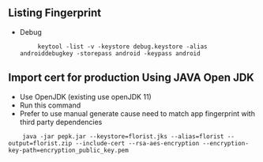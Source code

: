 ## Listing Fingerprint 
- Debug
    ```
         keytool -list -v -keystore debug.keystore -alias androiddebugkey -storepass android -keypass android
    ```

## Import cert for production Using JAVA Open JDK 
- Use OpenJDK (existing use openJDK 11)
- Run this command
- Prefer to use manual generate cause need to match app fingerprint with third party dependencies
```
    java -jar pepk.jar --keystore=florist.jks --alias=florist --output=florist.zip --include-cert --rsa-aes-encryption --encryption-key-path=encryption_public_key.pem
```